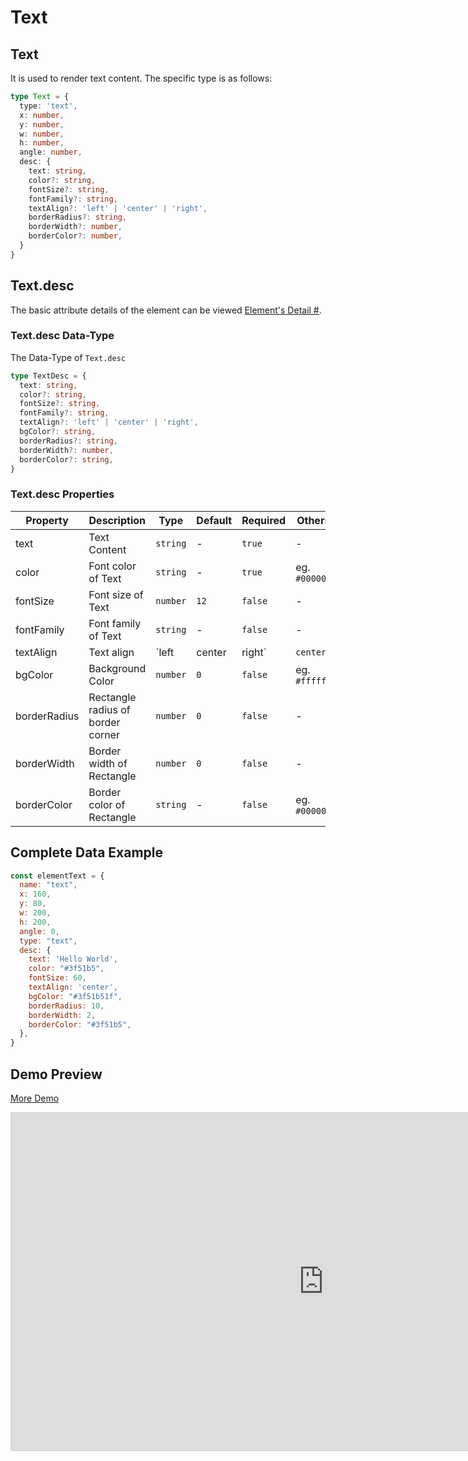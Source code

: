 # Text

## Text

It is used to render text content. The specific type is as follows:

```ts
type Text = {
  type: 'text',
  x: number,
  y: number,
  w: number,
  h: number,
  angle: number,
  desc: {
    text: string,
    color?: string,
    fontSize?: string,
    fontFamily?: string,
    textAlign?: 'left' | 'center' | 'right',
    borderRadius?: string,
    borderWidth?: number,
    borderColor?: number,
  }
}
```

## Text.desc

The basic attribute details of the element can be viewed [Element's Detail
#](./info.md#element-s-detail).

### Text.desc Data-Type

The Data-Type of `Text.desc`

```ts
type TextDesc = {
  text: string,
  color?: string,
  fontSize?: string,
  fontFamily?: string,
  textAlign?: 'left' | 'center' | 'right',
  bgColor?: string,
  borderRadius?: string,
  borderWidth?: number,
  borderColor?: string,
}
```

### Text.desc Properties


|Property|Description|Type|Default|Required|Others|
|--|--|--|--|--|--|
| text | Text Content |`string`| - | `true` | - |
| color | Font color of Text |`string`| - | `true` | eg. `#000000` |
| fontSize | Font size of Text |`number`| `12` | `false` | - |
| fontFamily | Font family of Text |`string`| - | `false` | - |
| textAlign | Text align |`left | center | right`| `center` | `false` | - |
| bgColor | Background Color |`number`| `0` | `false` | eg. `#ffffff`  |
| borderRadius | Rectangle radius of border corner |`number`| `0` | `false` | - |
| borderWidth | Border width of Rectangle |`number`| `0` | `false` | - |
| borderColor | Border color of Rectangle |`string`| - | `false` | eg. `#000000`  |


## Complete Data Example

```js
const elementText = {
  name: "text",
  x: 160,
  y: 80,
  w: 200,
  h: 200,
  angle: 0,
  type: "text",
  desc: {
    text: 'Hello World',
    color: "#3f51b5",
    fontSize: 60,
    textAlign: 'center',
    bgColor: "#3f51b51f",
    borderRadius: 10,
    borderWidth: 2,
    borderColor: "#3f51b5",
  },
}
```


## Demo Preview

[More Demo](https://idraw.js.org/playground/?demo=elem-text)

<iframe 
    src="https://idraw.js.org/playground/?demo=elem-text&header=false&sider=false&default-editor-split=37" 
    width="1000" height="540" frameborder="no" border="0"
    style="border: 1px solid #cecece; margin: 0px auto;"
  ></iframe>